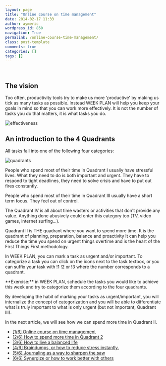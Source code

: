 ```yaml
---
layout: page
title: "Online course on time management"
date: 2014-02-17 11:33
author: aymeric
wordpress_id: 850
navigation: True
permalink: /online-course-time-management/
class: post-template
comments: true
categories: []
tags: []
---
```

&nbsp;


## The vision


Too often, productivity tools try to make us more 'productive' by making us tick as many tasks as possible.
Instead WEEK PLAN will help you keep your goals in mind so that you can work more effectively. It is not the number of tasks you do that matters, it is what tasks you do.

![effectiveness](//weekplan.net/wp-content/uploads/2014/02/effectiveness.png "effectiveness")


## An introduction to the 4 Quadrants


All tasks fall into one of the following four categories:

![quadrants](//weekplan.net/wp-content/uploads/2014/02/quadrants.png "quadrants")

People who spend most of their time in Quadrant I usually have stressful lives. What they need to do is both important and urgent. They have to respond to tight deadlines, they need to solve crisis and have to put out fires constantly.

People who spend most of their time in Quadrant III usually have a short term focus. They feel out of control.

The Quadrant IV is all about time wasters or activities that don't provide any value. Anything done abusively could enter this category too (TV, video games, internet surfing...).

Quadrant II is THE quadrant where you want to spend more time. It is the quadrant of planning, preparation, balance and proactivity
It can help you reduce the time you spend on urgent things overtime and is the heart of the First Things First methodology.

In WEEK PLAN, you can mark a task as urgent and/or important.
To categorize a task you can click on the icons next to the task textbox, or you can suffix your task with !1 !2 or !3 where the number corresponds to a quadrant.
<p class="highlight">**Exercise:** in WEEK PLAN, schedule the tasks you would like to achieve this week and try to categorize them according to the four quadrants.

By developing the habit of marking your tasks as urgent/important, you will internalize the concept of categorization and you will be able to differentiate what is truly important to what is only urgent (but not important, Quadrant III).

In the next article, we will see how we can spend more time in Quadrant II.


*   [[1/6] Online course on time management](http://weekplan.net/online-course-time-management/)
*   [[2/6] How to spend more time in Quadrant 2](http://weekplan.net/online-course-time-management/how-to-spend-more-time-quadrant-2/)
*   [[3/6] How to live a balanced life](http://weekplan.net/online-course-time-management/how-to-live-a-balanced-life/)
*   [[4/6] Braindumps, or how to reduce stress instantly.](http://weekplan.net/online-course-time-management/braindumps-how-to-reduce-stress-instantly/)
*   [[5/6] Journaling as a way to sharpen the saw](http://weekplan.net/online-course-time-management/journaling-sharpen-saw/)
*   [[6/6] Synergize or how to work better with others](http://weekplan.net/online-course-time-management/synergize-work-better-with-others/)
